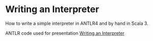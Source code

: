 
# Writing an Interpreter

How to write a simple interpreter in ANTLR4 and by hand in Scala 3.

ANTLR code used for presentation [Writing an Interpreter](https://sake.ba/presentations/2020-01-07%20Writing%20an%20interpreter%20-%20OpenWeb%20Sarajevo/#/)
